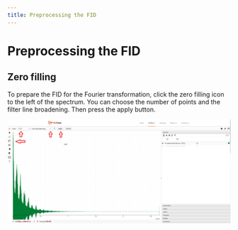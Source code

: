 ```yaml
---
title: Preprocessing the FID
---
```


# Preprocessing the FID

## Zero filling

To prepare the FID for the Fourier transformation, click the zero filling icon to the left of the spectrum. You can choose the number of points and the filter line broadening. Then press the apply button.

![](./zero_filling.png)


